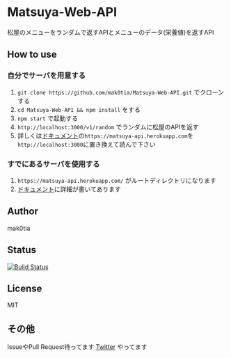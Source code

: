 # Matsuya-Web-API

松屋のメニューをランダムで返すAPIとメニューのデータ(栄養値)を返すAPI

## How to use

### 自分でサーバを用意する

1. `git clone https://github.com/mak0tia/Matsuya-Web-API.git` でクローンする
1. `cd Matsuya-Web-API && npm install` をする
1. `npm start` で起動する
1. `http://localhost:3000/v1/random` でランダムに松屋のAPIを返す
1. 詳しくは[ドキュメント](https://matsuya.docs.apiary.io/)の`https://matsuya-api.herokuapp.com`を`http://localhost:3000`に置き換えて読んで下さい

### すでにあるサーバを使用する

1. `https://matsuya-api.herokuapp.com/` がルートディレクトリになります
1. [ドキュメント](https://matsuya.docs.apiary.io/)に詳細が書いてあります

## Author

mak0tia

## Status

[![Build Status](https://travis-ci.org/mak0tia/Matsuya-Web-API.svg?branch=master)](https://travis-ci.org/mak0tia/Matsuya-Web-API)

## License

MIT

## その他

IssueやPull Request待ってます
[Twitter](https://twitter.com/hs6a) やってます
